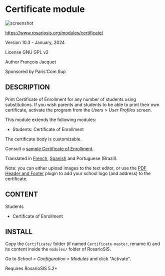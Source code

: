 Certificate module
==================

![screenshot](https://gitlab.com/francoisjacquet/Certificate/raw/master/screenshot.png?inline=false)

https://www.rosariosis.org/modules/certificate/

Version 10.3 - January, 2024

License GNU GPL v2

Author François Jacquet

Sponsored by Paris'Com Sup

DESCRIPTION
-----------
Print Certificate of Enrollment for any number of students using substitutions.
If you wish parents and students to be able to print their own certificate, activate the program from the _Users > User Profiles_ screen.

This module extends the following modules:

- Students: Certificate of Enrollment

The certificate body is customizable.

Consult a [sample Certificate of Enrollment](https://gitlab.com/francoisjacquet/Certificate/raw/master/Certificate_of_Enrollment_sample.pdf?inline=false).

Translated in [French](https://www.rosariosis.org/fr/modules/certificate/), [Spanish](https://www.rosariosis.org/es/modules/certificate/) and Portuguese (Brazil).

Note: you can either upload images to the text editor, or use the [PDF Header and Footer](https://www.rosariosis.org/plugins/pdf-header-footer/) plugin to add your school logo (and address) to the certificate.

CONTENT
-------
Students
- Certificate of Enrollment

INSTALL
-------
Copy the `Certificate/` folder (if named `Certificate-master`, rename it) and its content inside the `modules/` folder of RosarioSIS.

Go to _School > Configuration > Modules_ and click "Activate".

Requires RosarioSIS 5.2+
